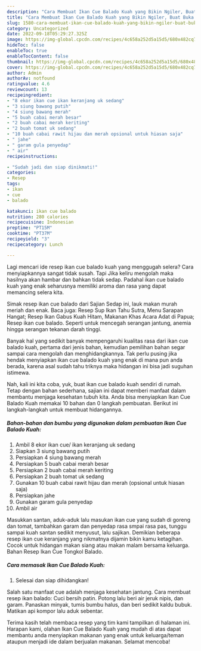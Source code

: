 ```yaml
---
description: "Cara Membuat Ikan Cue Balado Kuah yang Bikin Ngiler, Buat Buka Puasa Lezat"
title: "Cara Membuat Ikan Cue Balado Kuah yang Bikin Ngiler, Buat Buka Puasa Lezat"
slug: 1580-cara-membuat-ikan-cue-balado-kuah-yang-bikin-ngiler-buat-buka-puasa-lezat
category: Uncategorized
date: 2022-09-18T05:29:27.325Z
image: https://img-global.cpcdn.com/recipes/4c658a252d5a15d5/680x482cq70/ikan-cue-balado-kuah-foto-resep-utama.jpg
hideToc: false
enableToc: true
enableTocContent: false
thumbnail: https://img-global.cpcdn.com/recipes/4c658a252d5a15d5/680x482cq70/ikan-cue-balado-kuah-foto-resep-utama.jpg
cover: https://img-global.cpcdn.com/recipes/4c658a252d5a15d5/680x482cq70/ikan-cue-balado-kuah-foto-resep-utama.jpg
author: Admin
authorAv: notfound
ratingvalue: 4.6
reviewcount: 13
recipeingredient:
- "8 ekor ikan cue ikan keranjang uk sedang"
- "3 siung bawang putih"
- "4 siung bawang merah"
- "5 buah cabai merah besar"
- "2 buah cabai merah keriting"
- "2 buah tomat uk sedang"
- "10 buah cabai rawit hijau dan merah opsional untuk hiasan saja"
- " jahe"
- " garam gula penyedap"
- " air"
recipeinstructions:

- "Sudah jadi dan siap dinikmati!"
categories:
- Resep
tags:
- ikan
- cue
- balado

katakunci: ikan cue balado 
nutrition: 280 calories
recipecuisine: Indonesian
preptime: "PT15M"
cooktime: "PT37M"
recipeyield: "3"
recipecategory: Lunch

---
```



Lagi mencari ide resep ikan cue balado kuah yang menggugah selera? Cara menyiapkannya sangat tidak susah. Tapi Jika keliru mengolah maka hasilnya akan hambar dan bahkan tidak sedap. Padahal ikan cue balado kuah yang enak seharusnya memiliki aroma dan rasa yang dapat memancing selera kita.


Simak resep ikan cue balado dari Sajian Sedap ini, lauk makan murah meriah dan enak. Baca juga: Resep Sup Ikan Tahu Sutra, Menu Sarapan Hangat; Resep Ikan Gabus Kuah Hitam, Makanan Khas Acara Adat di Papua; Resep ikan cue balado. Seperti untuk mencegah serangan jantung, anemia hingga serangan tekanan darah tinggi.

Banyak hal yang sedikit banyak mempengaruhi kualitas rasa dari ikan cue balado kuah, pertama dari jenis bahan, kemudian pemilihan bahan segar sampai cara mengolah dan menghidangkannya. Tak perlu pusing jika hendak menyiapkan ikan cue balado kuah yang enak di mana pun anda berada, karena asal sudah tahu triknya maka hidangan ini bisa jadi suguhan istimewa.


Nah, kali ini kita coba, yuk, buat ikan cue balado kuah sendiri di rumah. Tetap dengan bahan sederhana, sajian ini dapat memberi manfaat dalam membantu menjaga kesehatan tubuh kita. Anda bisa menyiapkan Ikan Cue Balado Kuah memakai 10 bahan dan 0 langkah pembuatan. Berikut ini langkah-langkah untuk membuat hidangannya.

<!--inarticleads1-->

##### Bahan-bahan dan bumbu yang digunakan dalam pembuatan Ikan Cue Balado Kuah:

1. Ambil 8 ekor ikan cue/ ikan keranjang uk sedang
1. Siapkan 3 siung bawang putih
1. Persiapkan 4 siung bawang merah
1. Persiapkan 5 buah cabai merah besar
1. Persiapkan 2 buah cabai merah keriting
1. Persiapkan 2 buah tomat uk sedang
1. Gunakan 10 buah cabai rawit hijau dan merah (opsional untuk hiasan saja)
1. Persiapkan  jahe
1. Gunakan  garam gula penyedap
1. Ambil  air


Masukkan santan, aduk-aduk lalu masukan ikan cue yang sudah di goreng dan tomat, tambahkan garam dan penyedap rasa smpai rasa pas, tunggu sampai kuah santan sedikit menyusut, lalu sajikan. Demikian beberapa resep ikan cue keranjang yang nikmatnya dijamin bikin kamu ketagihan. Cocok untuk hidangan makan siang atau makan malam bersama keluarga. Bahan Resep Ikan Cue Tongkol Balado. 

<!--inarticleads2-->

##### Cara memasak Ikan Cue Balado Kuah:


1. Selesai dan siap dihidangkan!

Salah satu manfaat cue adalah menjaga kesehatan jantung. Cara membuat resep ikan balado: Cuci bersih patin. Potong lalu beri air jeruk nipis, dan garam. Panaskan minyak, tumis bumbu halus, dan beri sedikit kaldu bubuk. Matikan api kompor lalu aduk sebentar. 

Terima kasih telah membaca resep yang tim kami tampilkan di halaman ini. Harapan kami, olahan Ikan Cue Balado Kuah yang mudah di atas dapat membantu anda menyiapkan makanan yang enak untuk keluarga/teman ataupun menjadi ide dalam berjualan makanan. Selamat mencoba!
